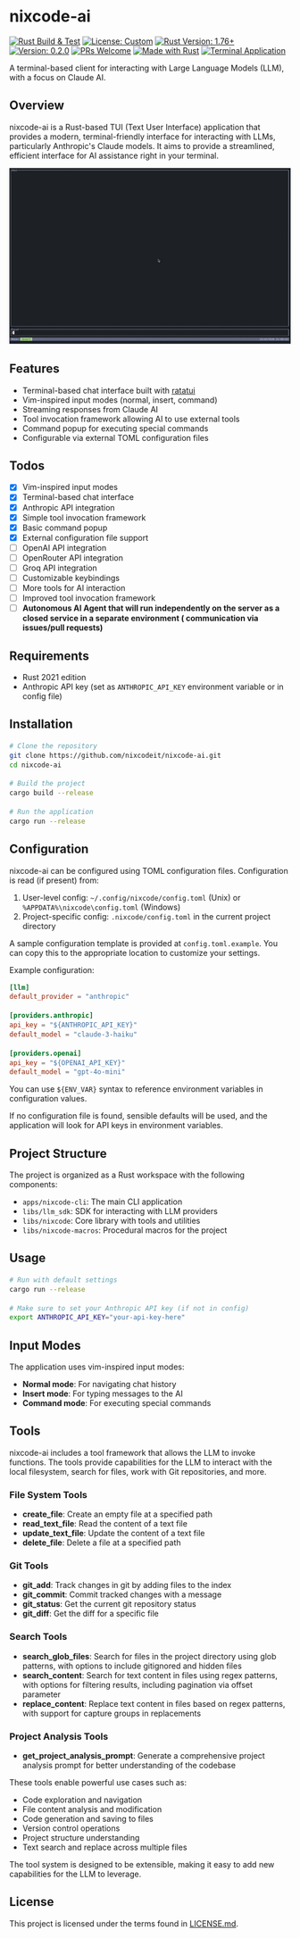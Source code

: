# nixcode-ai

[![Rust Build & Test](https://github.com/nixcodeit/nixcode-ai/actions/workflows/rust-build.yml/badge.svg)](https://github.com/nixcodeit/nixcode-ai/actions/workflows/rust-build.yml)
[![License: Custom](https://img.shields.io/badge/License-Custom-blue.svg)](LICENSE.md)
[![Rust Version: 1.76+](https://img.shields.io/badge/Rust-1.76+-orange.svg)](https://www.rust-lang.org/)
[![Version: 0.2.0](https://img.shields.io/badge/Version-0.2.0-green.svg)](https://github.com/nixcodeit/nixcode-ai)
[![PRs Welcome](https://img.shields.io/badge/PRs-welcome-brightgreen.svg)](https://github.com/nixcodeit/nixcode-ai/pulls)
[![Made with Rust](https://img.shields.io/badge/Made%20with-Rust-red.svg)](https://www.rust-lang.org/)
[![Terminal Application](https://img.shields.io/badge/Terminal-Application-black.svg)](https://github.com/nixcodeit/nixcode-ai)

A terminal-based client for interacting with Large Language Models (LLM), with a focus on Claude AI.

## Overview

nixcode-ai is a Rust-based TUI (Text User Interface) application that provides a modern, terminal-friendly interface for
interacting with LLMs, particularly Anthropic's Claude models. It aims to provide a streamlined, efficient interface for
AI assistance right in your terminal.

![](assets/showcase-1.gif)

## Features

- Terminal-based chat interface built with [ratatui](https://github.com/ratatui-org/ratatui)
- Vim-inspired input modes (normal, insert, command)
- Streaming responses from Claude AI
- Tool invocation framework allowing AI to use external tools
- Command popup for executing special commands
- Configurable via external TOML configuration files

## Todos

- [x] Vim-inspired input modes
- [x] Terminal-based chat interface
- [x] Anthropic API integration
- [x] Simple tool invocation framework
- [x] Basic command popup
- [x] External configuration file support
- [ ] OpenAI API integration
- [ ] OpenRouter API integration
- [ ] Groq API integration
- [ ] Customizable keybindings
- [ ] More tools for AI interaction
- [ ] Improved tool invocation framework
- [ ] **Autonomous AI Agent that will run independently on the server as a closed service in a separate environment (
  communication via issues/pull requests)**

## Requirements

- Rust 2021 edition
- Anthropic API key (set as `ANTHROPIC_API_KEY` environment variable or in config file)

## Installation

```bash
# Clone the repository
git clone https://github.com/nixcodeit/nixcode-ai.git
cd nixcode-ai

# Build the project
cargo build --release

# Run the application
cargo run --release
```

## Configuration

nixcode-ai can be configured using TOML configuration files. Configuration is read (if present) from:

1. User-level config: `~/.config/nixcode/config.toml` (Unix) or `%APPDATA%\nixcode\config.toml` (Windows)
2. Project-specific config: `.nixcode/config.toml` in the current project directory

A sample configuration template is provided at `config.toml.example`. You can copy this to the appropriate location to
customize your settings.

Example configuration:

```toml
[llm]
default_provider = "anthropic"

[providers.anthropic]
api_key = "${ANTHROPIC_API_KEY}"
default_model = "claude-3-haiku"

[providers.openai]
api_key = "${OPENAI_API_KEY}"
default_model = "gpt-4o-mini"
```

You can use `${ENV_VAR}` syntax to reference environment variables in configuration values.

If no configuration file is found, sensible defaults will be used, and the application will look for API keys in
environment variables.

## Project Structure

The project is organized as a Rust workspace with the following components:

- `apps/nixcode-cli`: The main CLI application
- `libs/llm_sdk`: SDK for interacting with LLM providers
- `libs/nixcode`: Core library with tools and utilities
- `libs/nixcode-macros`: Procedural macros for the project

## Usage

```bash
# Run with default settings
cargo run --release

# Make sure to set your Anthropic API key (if not in config)
export ANTHROPIC_API_KEY="your-api-key-here"
```

## Input Modes

The application uses vim-inspired input modes:
- **Normal mode**: For navigating chat history
- **Insert mode**: For typing messages to the AI
- **Command mode**: For executing special commands

## Tools

nixcode-ai includes a tool framework that allows the LLM to invoke functions. The tools provide capabilities for the LLM to interact with the local filesystem, search for files, work with Git repositories, and more.

### File System Tools
- **create_file**: Create an empty file at a specified path
- **read_text_file**: Read the content of a text file
- **update_text_file**: Update the content of a text file
- **delete_file**: Delete a file at a specified path

### Git Tools
- **git_add**: Track changes in git by adding files to the index
- **git_commit**: Commit tracked changes with a message
- **git_status**: Get the current git repository status
- **git_diff**: Get the diff for a specific file

### Search Tools
- **search_glob_files**: Search for files in the project directory using glob patterns, with options to include gitignored and hidden files
- **search_content**: Search for text content in files using regex patterns, with options for filtering results, including pagination via offset parameter
- **replace_content**: Replace text content in files based on regex patterns, with support for capture groups in replacements

### Project Analysis Tools
- **get_project_analysis_prompt**: Generate a comprehensive project analysis prompt for better understanding of the codebase

These tools enable powerful use cases such as:
- Code exploration and navigation
- File content analysis and modification
- Code generation and saving to files
- Version control operations
- Project structure understanding
- Text search and replace across multiple files

The tool system is designed to be extensible, making it easy to add new capabilities for the LLM to leverage.

## License

This project is licensed under the terms found in [LICENSE.md](LICENSE.md).